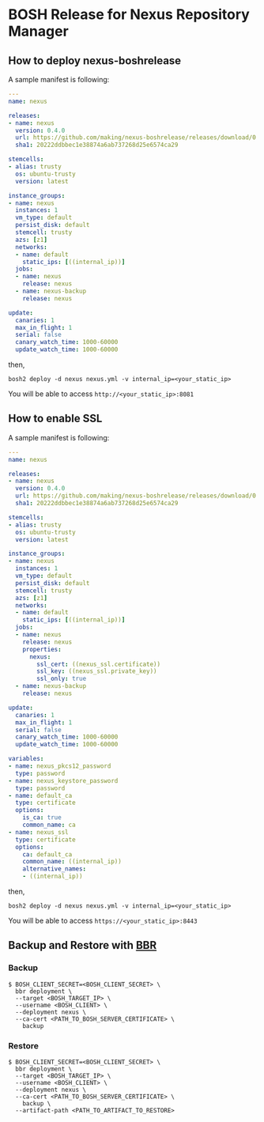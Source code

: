 # BOSH Release for Nexus Repository Manager

## How to deploy nexus-boshrelease

A sample manifest is following:

``` yml
---
name: nexus

releases:
- name: nexus
  version: 0.4.0
  url: https://github.com/making/nexus-boshrelease/releases/download/0.4.0/nexus-0.4.0.tgz
  sha1: 20222ddbbec1e38874a6ab737268d25e6574ca29

stemcells:
- alias: trusty
  os: ubuntu-trusty
  version: latest

instance_groups:
- name: nexus
  instances: 1
  vm_type: default
  persist_disk: default
  stemcell: trusty
  azs: [z1]
  networks:
  - name: default
    static_ips: [((internal_ip))]
  jobs:
  - name: nexus
    release: nexus
  - name: nexus-backup
    release: nexus

update:
  canaries: 1
  max_in_flight: 1
  serial: false
  canary_watch_time: 1000-60000
  update_watch_time: 1000-60000
```

then,

```
bosh2 deploy -d nexus nexus.yml -v internal_ip=<your_static_ip>
```

You will be able to access `http://<your_static_ip>:8081`


## How to enable SSL

A sample manifest is following:

``` yml
---
name: nexus

releases:
- name: nexus
  version: 0.4.0
  url: https://github.com/making/nexus-boshrelease/releases/download/0.4.0/nexus-0.4.0.tgz
  sha1: 20222ddbbec1e38874a6ab737268d25e6574ca29

stemcells:
- alias: trusty
  os: ubuntu-trusty
  version: latest

instance_groups:
- name: nexus
  instances: 1
  vm_type: default
  persist_disk: default
  stemcell: trusty
  azs: [z1]
  networks:
  - name: default
    static_ips: [((internal_ip))]
  jobs:
  - name: nexus
    release: nexus
    properties:
      nexus:
        ssl_cert: ((nexus_ssl.certificate))
        ssl_key: ((nexus_ssl.private_key))
        ssl_only: true
  - name: nexus-backup
    release: nexus

update:
  canaries: 1
  max_in_flight: 1
  serial: false
  canary_watch_time: 1000-60000
  update_watch_time: 1000-60000

variables:
- name: nexus_pkcs12_password
  type: password
- name: nexus_keystore_password
  type: password
- name: default_ca
  type: certificate
  options:
    is_ca: true
    common_name: ca
- name: nexus_ssl
  type: certificate
  options:
    ca: default_ca
    common_name: ((internal_ip))
    alternative_names: 
    - ((internal_ip))
```

then,

```
bosh2 deploy -d nexus nexus.yml -v internal_ip=<your_static_ip>
```

You will be able to access `https://<your_static_ip>:8443`


## Backup and Restore with [BBR](http://www.boshbackuprestore.io/)

### Backup

```
$ BOSH_CLIENT_SECRET=<BOSH_CLIENT_SECRET> \
  bbr deployment \
  --target <BOSH_TARGET_IP> \
  --username <BOSH_CLIENT> \
  --deployment nexus \
  --ca-cert <PATH_TO_BOSH_SERVER_CERTIFICATE> \
    backup
```

### Restore

```
$ BOSH_CLIENT_SECRET=<BOSH_CLIENT_SECRET> \
  bbr deployment \
  --target <BOSH_TARGET_IP> \
  --username <BOSH_CLIENT> \
  --deployment nexus \
  --ca-cert <PATH_TO_BOSH_SERVER_CERTIFICATE> \
    backup \
  --artifact-path <PATH_TO_ARTIFACT_TO_RESTORE>
```
